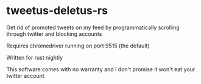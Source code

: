 # tweetus-deletus-rs
Get rid of promoted tweets on my feed by programmatically scrolling through twitter and blocking accounts

Requires chromedriver running on port 9515 (the default)

Written for rust nightly

This software comes with no warranty and I don't promise it won't eat your twitter account
